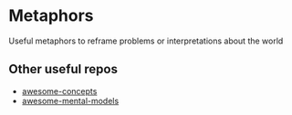# Metaphors
Useful metaphors to reframe problems or interpretations about the world

## Other useful repos

- [awesome-concepts](https://github.com/lukasz-madon/awesome-concepts)
- [awesome-mental-models](https://github.com/AdrienLemaire/awesome-mental-models)
